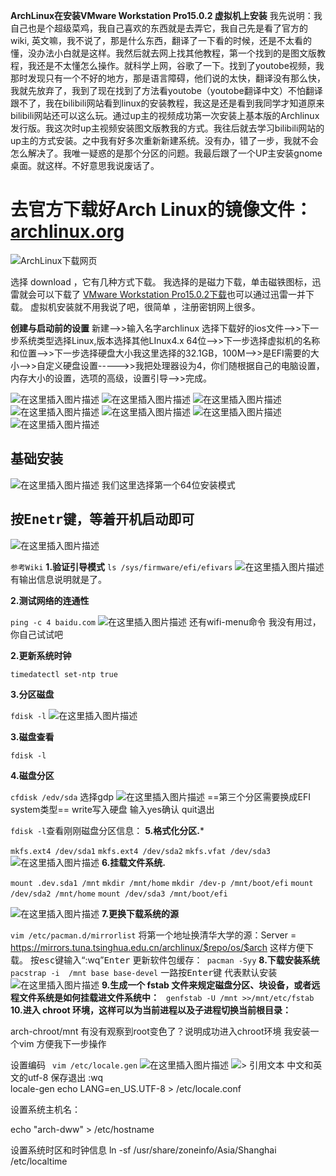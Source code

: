 **ArchLinux在安装VMware Workstation Pro15.0.2 虚拟机上安装**
我先说明：我自己也是个超级菜鸡，我自己喜欢的东西就是去弄它，我自己先是看了官方的wiki,
英文嘛，我不说了，那是什么东西，翻译了一下看的时候，还是不太看的懂，没办法小白就是这样。我然后就去网上找其他教程，第一个找到的是图文版教程，我还是不太懂怎么操作。就科学上网，谷歌了一下。找到了youtobe视频，我那时发现只有一个不好的地方，那是语言障碍，他们说的太快，翻译没有那么快，我就先放弃了，我到了现在找到了方法看youtobe（youtobe翻译中文）不怕翻译跟不了，我在bilibili网站看到linux的安装教程，我这是还是看到我同学才知道原来bilibili网站还可以这么玩。通过up主的视频成功第一次安装上基本版的Archlinux发行版。我这次时up主视频安装图文版教我的方式。我往后就去学习bilibili网站的up主的方式安装。之中我有好多次重新新建系统。没有办，错了一步，我就不会怎么解决了。我唯一疑惑的是那个分区的问题。我最后跟了一个UP主安装gnome桌面。就这样。不好意思我说废话了。
# 去官方下载好Arch Linux的镜像文件：[archlinux.org](https://www.archlinux.org)

![ArchLinux下载网页](https://img-blog.csdnimg.cn/20181225195710588.jpg?x-oss-process=image/watermark,type_ZmFuZ3poZW5naGVpdGk,shadow_10,text_aHR0cHM6Ly9ibG9nLmNzZG4ubmV0L3FxXzQxMjk4Njc1,size_16,color_FFFFFF,t_70)

选择 download ，它有几种方式下载。
我选择的是磁力下载，单击磁铁图标，迅雷就会可以下载了
[VMware Workstation Pro15.0.2下载](https://download.virtualbox.org/virtualbox/6.0.0/VirtualBox-6.0.0-127566-Win.exe
)也可以通过迅雷一并下载。
虚拟机安装就不用我说了吧，很简单 ，注册密钥网上很多。

**创建与启动前的设置**
新建——>>输入名字archlinux  选择下载好的ios文件——>>下一步系统类型选择Linux,版本选择其他LInux4.x 64位——>>下一步选择虚拟机的名称和位置——>>下一步选择硬盘大小我这里选择的32.1GB，100M——>>是EFI需要的大小——>>自定义硬盘设置----->>我把处理器设为4，你们随根据自己的电脑设置，内存大小的设置，选项的高级，设置引导——>>完成。

![在这里插入图片描述](https://img-blog.csdnimg.cn/20181225211328393.png?x-oss-process=image/watermark,type_ZmFuZ3poZW5naGVpdGk,shadow_10,text_aHR0cHM6Ly9ibG9nLmNzZG4ubmV0L3FxXzQxMjk4Njc1,size_16,color_FFFFFF,t_70)
![在这里插入图片描述](https://img-blog.csdnimg.cn/20181225211355729.png?x-oss-process=image/watermark,type_ZmFuZ3poZW5naGVpdGk,shadow_10,text_aHR0cHM6Ly9ibG9nLmNzZG4ubmV0L3FxXzQxMjk4Njc1,size_16,color_FFFFFF,t_70)
![在这里插入图片描述](https://img-blog.csdnimg.cn/20181225211412962.png?x-oss-process=image/watermark,type_ZmFuZ3poZW5naGVpdGk,shadow_10,text_aHR0cHM6Ly9ibG9nLmNzZG4ubmV0L3FxXzQxMjk4Njc1,size_16,color_FFFFFF,t_70)
![在这里插入图片描述](https://img-blog.csdnimg.cn/20181225211433329.png?x-oss-process=image/watermark,type_ZmFuZ3poZW5naGVpdGk,shadow_10,text_aHR0cHM6Ly9ibG9nLmNzZG4ubmV0L3FxXzQxMjk4Njc1,size_16,color_FFFFFF,t_70)
![在这里插入图片描述](https://img-blog.csdnimg.cn/20181225211445962.png?x-oss-process=image/watermark,type_ZmFuZ3poZW5naGVpdGk,shadow_10,text_aHR0cHM6Ly9ibG9nLmNzZG4ubmV0L3FxXzQxMjk4Njc1,size_16,color_FFFFFF,t_70)
![在这里插入图片描述](https://img-blog.csdnimg.cn/20181225211550824.png?x-oss-process=image/watermark,type_ZmFuZ3poZW5naGVpdGk,shadow_10,text_aHR0cHM6Ly9ibG9nLmNzZG4ubmV0L3FxXzQxMjk4Njc1,size_16,color_FFFFFF,t_70)
![在这里插入图片描述](https://img-blog.csdnimg.cn/2018122521211085.png?x-oss-process=image/watermark,type_ZmFuZ3poZW5naGVpdGk,shadow_10,text_aHR0cHM6Ly9ibG9nLmNzZG4ubmV0L3FxXzQxMjk4Njc1,size_16,color_FFFFFF,t_70)


## 基础安装
![在这里插入图片描述](https://img-blog.csdnimg.cn/20181225202718732.png?x-oss-process=image/watermark,type_ZmFuZ3poZW5naGVpdGk,shadow_10,text_aHR0cHM6Ly9ibG9nLmNzZG4ubmV0L3FxXzQxMjk4Njc1,size_16,color_FFFFFF,t_70)
我们这里选择第一个64位安装模式



## 按<kbd>Enetr</kbd>键，等着开机启动即可

![在这里插入图片描述](https://img-blog.csdnimg.cn/20181225212723736.png?x-oss-process=image/watermark,type_ZmFuZ3poZW5naGVpdGk,shadow_10,text_aHR0cHM6Ly9ibG9nLmNzZG4ubmV0L3FxXzQxMjk4Njc1,size_16,color_FFFFFF,t_70)

`参考Wiki`
**1.验证引导模式**
 `ls /sys/firmware/efi/efivars`
![在这里插入图片描述](https://img-blog.csdnimg.cn/20181225220028186.png?x-oss-process=image/watermark,type_ZmFuZ3poZW5naGVpdGk,shadow_10,text_aHR0cHM6Ly9ibG9nLmNzZG4ubmV0L3FxXzQxMjk4Njc1,size_16,color_FFFFFF,t_70)
有输出信息说明就是了。

**2.测试网络的连通性**

`ping -c 4 baidu.com`
![在这里插入图片描述](https://img-blog.csdnimg.cn/20181225220519845.png?x-oss-process=image/watermark,type_ZmFuZ3poZW5naGVpdGk,shadow_10,text_aHR0cHM6Ly9ibG9nLmNzZG4ubmV0L3FxXzQxMjk4Njc1,size_16,color_FFFFFF,t_70)
还有wifi-menu命令 我没有用过，你自己试试吧

**2.更新系统时钟**

`timedatectl set-ntp true`

**3.分区磁盘**

`fdisk -l`
![在这里插入图片描述](https://img-blog.csdnimg.cn/20181225220849842.png?x-oss-process=image/watermark,type_ZmFuZ3poZW5naGVpdGk,shadow_10,text_aHR0cHM6Ly9ibG9nLmNzZG4ubmV0L3FxXzQxMjk4Njc1,size_16,color_FFFFFF,t_70)

**3.磁盘查看**

`fdisk -l`

**4.磁盘分区**

`cfdisk /edv/sda`
选择gdp
![在这里插入图片描述](https://img-blog.csdnimg.cn/20181225221725454.png?x-oss-process=image/watermark,type_ZmFuZ3poZW5naGVpdGk,shadow_10,text_aHR0cHM6Ly9ibG9nLmNzZG4ubmV0L3FxXzQxMjk4Njc1,size_16,color_FFFFFF,t_70)
==第三个分区需要换成EFI system类型==
write写入硬盘
输入yes确认
quit退出

`fdisk -l`查看刚刚磁盘分区信息：
**5.格式化分区.***

`mkfs.ext4 /dev/sda1`
`mkfs.ext4 /dev/sda2`
`mkfs.vfat /dev/sda3`
![在这里插入图片描述](https://img-blog.csdnimg.cn/20181225223945909.png?x-oss-process=image/watermark,type_ZmFuZ3poZW5naGVpdGk,shadow_10,text_aHR0cHM6Ly9ibG9nLmNzZG4ubmV0L3FxXzQxMjk4Njc1,size_16,color_FFFFFF,t_70)
**6.挂载文件系统.**

`mount .dev.sda1 /mnt`
`mkdir /mnt/home`
`mkdir /dev-p /mnt/boot/efi`
`mount /dev/sda2 /mnt/home`
`mount /dev/sda3 /mnt/boot/efi`

![在这里插入图片描述](https://img-blog.csdnimg.cn/20181225223956844.png?x-oss-process=image/watermark,type_ZmFuZ3poZW5naGVpdGk,shadow_10,text_aHR0cHM6Ly9ibG9nLmNzZG4ubmV0L3FxXzQxMjk4Njc1,size_16,color_FFFFFF,t_70)
**7.更换下载系统的源**

`vim /etc/pacman.d/mirrorlist`
将第一个地址换清华大学的源：Server = https://mirrors.tuna.tsinghua.edu.cn/archlinux/$repo/os/$arch
这样方便下载。
按<kbd>esc</kbd>键输入“:wq”<kbd>Enter</kbd>
更新软件包缓存：` pacman -Syy`
**8.下载安装系统**
` pacstrap -i  /mnt base base-devel `
一路按<kbd>Enter</kbd>键 代表默认安装
![在这里插入图片描述](https://img-blog.csdnimg.cn/20181225225722125.png?x-oss-process=image/watermark,type_ZmFuZ3poZW5naGVpdGk,shadow_10,text_aHR0cHM6Ly9ibG9nLmNzZG4ubmV0L3FxXzQxMjk4Njc1,size_16,color_FFFFFF,t_70)
**9.生成一个 fstab 文件来规定磁盘分区、块设备，或者远程文件系统是如何挂载进文件系统中：**
` genfstab -U /mnt >>/mnt/etc/fstab`
**10.进入 chroot 环境，这样可以为当前进程以及子进程切换当前根目录：**

arch-chroot/mnt
有没有观察到root变色了？说明成功进入chroot环境
我安装一个vim 方便我下一步操作


设置编码
` vim /etc/locale.gen`
![在这里插入图片描述](https://img-blog.csdnimg.cn/20181225230901802.png?x-oss-process=image/watermark,type_ZmFuZ3poZW5naGVpdGk,shadow_10,text_aHR0cHM6Ly9ibG9nLmNzZG4ubmV0L3FxXzQxMjk4Njc1,size_16,color_FFFFFF,t_70)
![> 引用文本](https://img-blog.csdnimg.cn/20181225230936427.png?x-oss-process=image/watermark,type_ZmFuZ3poZW5naGVpdGk,shadow_10,text_aHR0cHM6Ly9ibG9nLmNzZG4ubmV0L3FxXzQxMjk4Njc1,size_16,color_FFFFFF,t_70)
中文和英文的utf-8
保存退出 :wq  
locale-gen
echo LANG=en_US.UTF-8 > /etc/locale.conf


设置系统主机名：

echo "arch-dww" > /etc/hostname

设置系统时区和时钟信息
ln -sf /usr/share/zoneinfo/Asia/Shanghai /etc/localtime







